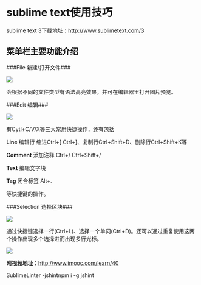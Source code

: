 # sublime text使用技巧 #

sublime text 3下载地址：http://www.sublimetext.com/3

## 菜单栏主要功能介绍 ##

###File 新建/打开文件###

![](http://a2.qpic.cn/psb?/V13H0npf0hT1t4/c758wqYBC9TvCSrpLIVJlyYfioWkO.kjKItR6Px923Q!/m/dAEBAAAAAAAAnull&bo=yAAHAQAAAAARB*4!&rf=photolist&t=5)

会根据不同的文件类型有语法高亮效果，并可在编辑器里打开图片预览。

###Edit 编辑###

![](http://a4.qpic.cn/psb?/V13H0npf0hT1t4/*ABTTwNe83ul75l6K7ffRTe5vz4Yj5pohK.AnvznPdk!/m/dD8BAAAAAAAAnull&bo=rAE7AQAAAAARB6c!&rf=photolist&t=5)

有Cytl+C/V/X等三大常用快捷操作，还有包括

**Line** 编辑行 缩进Ctrl+[ Ctrl+]、复制行Ctrl+Shift+D、删除行Ctrl+Shift+K等 

**Comment** 添加注释 Ctrl+/ Ctrl+Shift+/

**Text** 编辑文字块

**Tag** 闭合标签 Alt+.

等快捷键的操作。

###Selection 选择区块###

![](http://a2.qpic.cn/psb?/V13H0npf0hT1t4/tn.NxLShyQajvyTFGpTj1g7Klh11*8sKrZweHPRfxOo!/m/dD0BAAAAAAAAnull&bo=MgHUAAAAAAARB9c!&rf=photolist&t=5)

通过快捷键选择一行(Ctrl+L)、选择一个单词(Ctrl+D)。还可以通过重复使用这两个操作出现多个选择进而出现多行光标。

![](http://a2.qpic.cn/psb?/V13H0npf0hT1t4/mPyXR1aXCz6DZbniR6v5wU7dWyoxD1WBGEdwzZtGR1I!/m/dD0BAAAAAAAAnull&bo=PwHnAAAAAAARB.k!&rf=photolist&t=5)


**附视频地址**：http://www.imooc.com/learn/40


SublimeLinter
-jshintnpm i -g jshint
